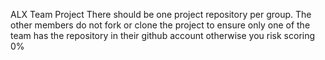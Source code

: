 ALX Team Project
There should be one project repository per group. The other members do not fork or clone the project to ensure only one of the team has the repository in their github account otherwise you risk scoring 0%
